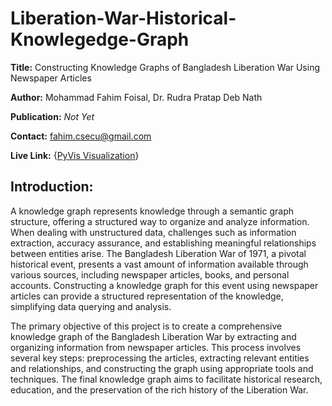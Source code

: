 # Liberation-War-Historical-Knowlegedge-Graph
**Title:** Constructing Knowledge Graphs of Bangladesh Liberation War Using Newspaper Articles

**Author:** Mohammad Fahim Foisal, Dr. Rudra Pratap Deb Nath

**Publication:** *Not Yet*

**Contact:** fahim.csecu@gmail.com

**Live Link:** {[PyVis Visualization](https://tashiq.github.io/Liberation-War-Historical-Knowlegedge-Graph/)}

## Introduction: 
A knowledge graph represents knowledge through a semantic graph structure, offering a structured way to organize and analyze information. When dealing with unstructured data, challenges such as information extraction, accuracy assurance, and establishing meaningful relationships between entities arise. The Bangladesh Liberation War of 1971, a pivotal historical event, presents a vast amount of information available through various sources, including newspaper articles, books, and personal accounts. Constructing a knowledge graph for this event using newspaper articles can provide a structured representation of the knowledge, simplifying data querying and analysis.

The primary objective of this project is to create a comprehensive knowledge graph of the Bangladesh Liberation War by extracting and organizing information from newspaper articles. This process involves several key steps: preprocessing the articles, extracting relevant entities and relationships, and constructing the graph using appropriate tools and techniques. The final knowledge graph aims to facilitate historical research, education, and the preservation of the rich history of the Liberation War.

